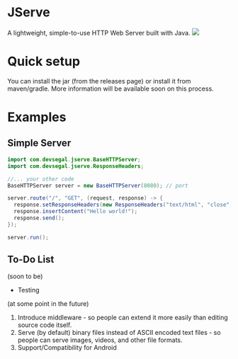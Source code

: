 # JServe
A lightweight, simple-to-use HTTP Web Server built with Java.
<img src="https://i.ibb.co/3RKzGsw/Adobe-Stock-389747989.jpg" />

# Quick setup
You can install the jar (from the releases page) or install it from maven/gradle.
More information will be available soon on this process. 

# Examples 
## Simple Server
```java
import com.devsegal.jserve.BaseHTTPServer;
import com.devsegal.jserve.ResponseHeaders;

//... your other code
BaseHTTPServer server = new BaseHTTPServer(8080); // port

server.route("/", "GET", (request, response) -> {
  response.setResponseHeaders(new ResponseHeaders("text/html", "close"));
  response.insertContent("Hello world!");
  response.send();
});

server.run(); 
```

## To-Do List
(soon to be) 
- Testing 

(at some point in the future) 
1. Introduce middleware - so people can extend it more easily than editing source code itself. 
2. Serve (by default) binary files instead of ASCII encoded text files - so people can serve images, videos, and other file formats.
3. Support/Compatibility for Android 
